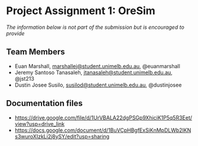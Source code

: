# Project Assignment 1: OreSim
*The information below is not part of the submission but is encouraged to provide*

 ## Team Members
- Euan Marshall, marshallej@student.unimelb.edu.au, @euanmarshall
- Jeremy Santoso Tanasaleh, jtanasaleh@student.unimelb.edu.au, @jst213
- Dustin Josee Susilo, susilod@student.unimelb.edu.au, @dustinjosee

 ## Documentation files
- https://drive.google.com/file/d/1UrVBALA22dgPSGp9XhiciK1P5q5R3Eet/view?usp=drive_link
- https://docs.google.com/document/d/1BuVCpHBgfExSiKnMpDLWb2lKNs3wuroXIzkLi2j8ySY/edit?usp=sharing
